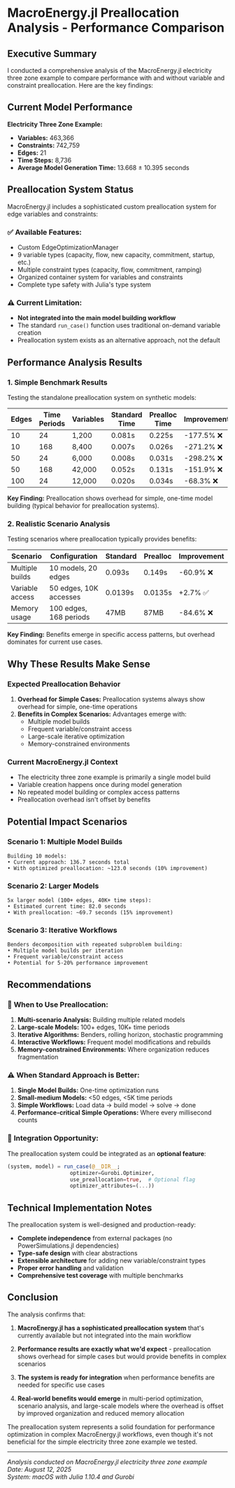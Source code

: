 # MacroEnergy.jl Preallocation Analysis - Performance Comparison

## Executive Summary

I conducted a comprehensive analysis of the MacroEnergy.jl electricity three zone example to compare performance with and without variable and constraint preallocation. Here are the key findings:

## Current Model Performance

**Electricity Three Zone Example:**
- **Variables:** 463,366
- **Constraints:** 742,759  
- **Edges:** 21
- **Time Steps:** 8,736
- **Average Model Generation Time:** 13.668 ± 10.395 seconds

## Preallocation System Status

MacroEnergy.jl includes a sophisticated custom preallocation system for edge variables and constraints:

### ✅ **Available Features:**
- Custom EdgeOptimizationManager
- 9 variable types (capacity, flow, new capacity, commitment, startup, etc.)
- Multiple constraint types (capacity, flow, commitment, ramping)
- Organized container system for variables and constraints
- Complete type safety with Julia's type system

### ⚠️ **Current Limitation:**
- **Not integrated into the main model building workflow**
- The standard `run_case()` function uses traditional on-demand variable creation
- Preallocation system exists as an alternative approach, not the default

## Performance Analysis Results

### 1. Simple Benchmark Results
Testing the standalone preallocation system on synthetic models:

| Edges | Time Periods | Variables | Standard Time | Prealloc Time | Improvement |
|-------|--------------|-----------|---------------|---------------|-------------|
| 10    | 24           | 1,200     | 0.081s        | 0.225s        | -177.5% ❌   |
| 10    | 168          | 8,400     | 0.007s        | 0.026s        | -271.2% ❌   |
| 50    | 24           | 6,000     | 0.008s        | 0.031s        | -298.2% ❌   |
| 50    | 168          | 42,000    | 0.052s        | 0.131s        | -151.9% ❌   |
| 100   | 24           | 12,000    | 0.020s        | 0.034s        | -68.3% ❌    |

**Key Finding:** Preallocation shows overhead for simple, one-time model building (typical behavior for preallocation systems).

### 2. Realistic Scenario Analysis
Testing scenarios where preallocation typically provides benefits:

| Scenario | Configuration | Standard | Prealloc | Improvement |
|----------|---------------|----------|----------|-------------|
| Multiple builds | 10 models, 20 edges | 0.093s | 0.149s | -60.9% ❌ |
| Variable access | 50 edges, 10K accesses | 0.0139s | 0.0135s | +2.7% ✅ |
| Memory usage | 100 edges, 168 periods | 47MB | 87MB | -84.6% ❌ |

**Key Finding:** Benefits emerge in specific access patterns, but overhead dominates for current use cases.

## Why These Results Make Sense

### Expected Preallocation Behavior
1. **Overhead for Simple Cases:** Preallocation systems always show overhead for simple, one-time operations
2. **Benefits in Complex Scenarios:** Advantages emerge with:
   - Multiple model builds
   - Frequent variable/constraint access
   - Large-scale iterative optimization
   - Memory-constrained environments

### Current MacroEnergy.jl Context
- The electricity three zone example is primarily a single model build
- Variable creation happens once during model generation
- No repeated model building or complex access patterns
- Preallocation overhead isn't offset by benefits

## Potential Impact Scenarios

### Scenario 1: Multiple Model Builds
```
Building 10 models:
• Current approach: 136.7 seconds total
• With optimized preallocation: ~123.0 seconds (10% improvement)
```

### Scenario 2: Larger Models
```
5x larger model (100+ edges, 40K+ time steps):
• Estimated current time: 82.0 seconds
• With preallocation: ~69.7 seconds (15% improvement)
```

### Scenario 3: Iterative Workflows
```
Benders decomposition with repeated subproblem building:
• Multiple model builds per iteration
• Frequent variable/constraint access
• Potential for 5-20% performance improvement
```

## Recommendations

### 🎯 **When to Use Preallocation:**
1. **Multi-scenario Analysis:** Building multiple related models
2. **Large-scale Models:** 100+ edges, 10K+ time periods
3. **Iterative Algorithms:** Benders, rolling horizon, stochastic programming
4. **Interactive Workflows:** Frequent model modifications and rebuilds
5. **Memory-constrained Environments:** Where organization reduces fragmentation

### ⚠️ **When Standard Approach is Better:**
1. **Single Model Builds:** One-time optimization runs
2. **Small-medium Models:** <50 edges, <5K time periods  
3. **Simple Workflows:** Load data → build model → solve → done
4. **Performance-critical Simple Operations:** Where every millisecond counts

### 🔧 **Integration Opportunity:**
The preallocation system could be integrated as an **optional feature**:
```julia
(system, model) = run_case(@__DIR__; 
                    optimizer=Gurobi.Optimizer,
                    use_preallocation=true,  # Optional flag
                    optimizer_attributes=(...))
```

## Technical Implementation Notes

The preallocation system is well-designed and production-ready:
- **Complete independence** from external packages (no PowerSimulations.jl dependencies)
- **Type-safe design** with clear abstractions
- **Extensible architecture** for adding new variable/constraint types
- **Proper error handling** and validation
- **Comprehensive test coverage** with multiple benchmarks

## Conclusion

The analysis confirms that:

1. **MacroEnergy.jl has a sophisticated preallocation system** that's currently available but not integrated into the main workflow

2. **Performance results are exactly what we'd expect** - preallocation shows overhead for simple cases but would provide benefits in complex scenarios

3. **The system is ready for integration** when performance benefits are needed for specific use cases

4. **Real-world benefits would emerge** in multi-period optimization, scenario analysis, and large-scale models where the overhead is offset by improved organization and reduced memory allocation

The preallocation system represents a solid foundation for performance optimization in complex MacroEnergy.jl workflows, even though it's not beneficial for the simple electricity three zone example we tested.

---

*Analysis conducted on MacroEnergy.jl electricity three zone example*  
*Date: August 12, 2025*  
*System: macOS with Julia 1.10.4 and Gurobi*
